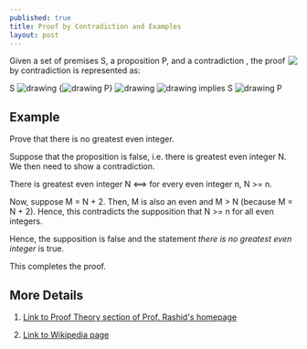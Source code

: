 ```yaml
---
published: true
title: Proof by Contradiction and Examples
layout: post
---
```

Given a set of premises S, a proposition P, and a contradiction <img style="float: right;" src="https://upload.wikimedia.org/math/a/c/d/acdde4546e7f6f9ddc14b249bae02cac.png">, the proof by contradiction is represented as: 

S ![drawing](https://upload.wikimedia.org/math/d/3/e/d3ead5ae181602085f5c1f2ec3ce0dac.png) {![drawing](https://upload.wikimedia.org/math/0/2/3/023b800a1806490ff857cf9d69a260df.png) P} ![drawing](https://upload.wikimedia.org/math/f/5/a/f5ab88471b2365266e85c7840a63edd5.png) ![drawing](https://upload.wikimedia.org/math/a/c/d/acdde4546e7f6f9ddc14b249bae02cac.png) implies S ![drawing](https://upload.wikimedia.org/math/f/5/a/f5ab88471b2365266e85c7840a63edd5.png) P

## Example

Prove that there is no greatest even integer.

Suppose that the proposition is false, i.e. there is greatest even integer N. We then need to show a contradiction. 

There is greatest even integer N <==> for every even integer n, N >= n. 

Now, suppose M = N + 2. Then, M is also an even and M > N (because M = N + 2). Hence, this contradicts the supposition that N >= n for all even integers. 

Hence, the supposition is false and the statement *there is no greatest even integer* is true.

This completes the proof.

## More Details

1. [Link to Proof Theory section of Prof. Rashid's homepage](http://www.personal.kent.edu/~rmuhamma/Philosophy/Logic/ProofTheory/proof_by_contradictionExamples.htm)

2. [Link to Wikipedia page](https://en.wikipedia.org/wiki/Proof_by_contradiction)
